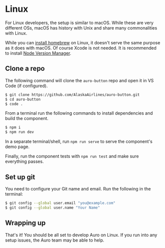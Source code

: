 # Linux

For Linux developers, the setup is similar to macOS. While these are very different OSs, macOS has history with Unix and share many commonalities with Linux.

While you can [install homebrew](https://docs.brew.sh/Homebrew-on-Linux) on Linux, it doesn't serve the same purpose as it does with macOS. Of course Xcode is not needed. It is recommended to install [Node Version Manager](https://github.com/nvm-sh/nvm#installing-and-updating).

## Clone a repo

The following command will clone the `auro-button` repo and open it in VS Code (if configured).

```sh
$ git clone https://github.com/AlaskaAirlines/auro-button.git
$ cd auro-button
$ code .
```

From a terminal run the following commands to install dependencies and build the component.

```sh
$ npm i
$ npm run dev
```

In a separate terminal/shell, run `npm run serve` to serve the component's demo page.

Finally, run the component tests with `npm run test` and make sure everything passes.

## Set up git

You need to configure your Git name and email. Run the following in the terminal:

```sh
$ git config --global user.email "you@example.com"
$ git config --global user.name "Your Name"
```

## Wrapping up

That's it! You should be all set to develop Auro on Linux. If you run into any setup issues, the Auro team may be able to help.
